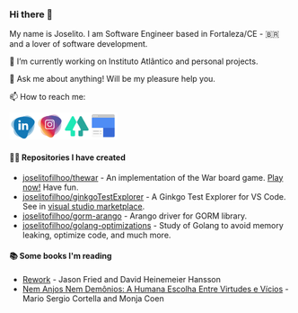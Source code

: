 ### Hi there 👋

My name is Joselito. I am Software Engineer based in Fortaleza/CE - 🇧🇷 and a lover of software development. 

🔭 I’m currently working on Instituto Atlântico and personal projects.

💬 Ask me about anything! Will be my pleasure help you.

📫 How to reach me:

[<img src="media/medial_social_linkedin.png" alt="LinkeIn" width="48" height="48" style="max-width:100%;">](https://www.google.com/url?q=https%3A%2F%2Fwww.linkedin.com%2Fin%2Fjoselitoviveiros%2F&sa=D&sntz=1&usg=AFQjCNF1cpIEVKk8bcvPQLzQTFsYhpvSFg)[<img src="media/medial_social_insta.png" alt="Instagram" width="48" height="48" style="max-width:100%;">](https://www.google.com/url?q=https%3A%2F%2Finstagram.com%2Fjoselitofilhoo%2F&sa=D&sntz=1&usg=AFQjCNF2uy578VkQbFHwKVlwazipx6TM4Q)[<img src="media/medial_social_linktree.png" alt="Instagram" width="48" height="48" style="max-width:100%;">](https://linktr.ee/joselitofilho)[<img src="media/medial_social_googlesites.png" alt="eu" width="48" height="48" style="max-width:100%;">](https://sites.google.com/view/joselitofilho)

#### 👨‍💻 Repositories I have created
- [joselitofilhoo/thewar](https://github.com/joselitofilho/thewar) - An implementation of the War board game. [Play now!](http://jogowar.com.br) Have fun.
- [joselitofilhoo/ginkgoTestExplorer](https://github.com/joselitofilho/ginkgoTestExplorer) - A Ginkgo Test Explorer for VS Code. See in [visual studio marketplace](https://marketplace.visualstudio.com/items?itemName=joselitofilho.ginkgotestexplorer).
- [joselitofilhoo/gorm-arango](https://github.com/joselitofilho/gorm-arango) - Arango driver for GORM library.
- [joselitofilhoo/golang-optimizations](https://github.com/joselitofilho/golang-optimizations) - Study of Golang to avoid memory leaking, optimize code, and much more.

#### 📚 Some books I'm reading
- [Rework](https://www.amazon.com.br/Rework-Jason-Fried/dp/0307463745) - Jason Fried and David Heinemeier Hansson
- [Nem Anjos Nem Demônios: A Humana Escolha Entre Virtudes e Vícios](https://www.goodreads.com/book/show/45168535-nem-anjos-nem-dem-nios?ac=1&from_search=true&qid=U5ycLqaCSp&rank=1) - Mario Sergio Cortella and Monja Coen

<!--
**joselitofilho/joselitofilho** is a ✨ _special_ ✨ repository because its `README.md` (this file) appears on your GitHub profile.

Here are some ideas to get you started:

- 🔭 I’m currently working on ...
- 🌱 I’m currently learning ...
- 👯 I’m looking to collaborate on ...
- 🤔 I’m looking for help with ...
- 💬 Ask me about ...
- 📫 How to reach me: ...
- 😄 Pronouns: ...
- ⚡ Fun fact: ...
-->
